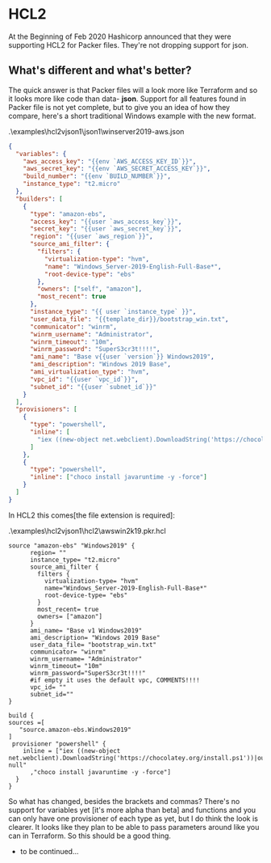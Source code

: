 # HCL2

At the Beginning of Feb 2020 Hashicorp announced that they were supporting HCL2 for Packer files. 
They're not dropping support for json.

## What's different and what's better?

The quick answer is that Packer files will a look more like Terraform and so it looks more like code than data- **json**.
Support for all features found in Packer file is not yet complete, but to give you an idea of how they compare, here's a short traditional Windows example with the new format.

.\examples\hcl2vjson1\json1\winserver2019-aws.json

```json
{
  "variables": {
    "aws_access_key": "{{env `AWS_ACCESS_KEY_ID`}}",
    "aws_secret_key": "{{env `AWS_SECRET_ACCESS_KEY`}}",
    "build_number": "{{env `BUILD_NUMBER`}}",
    "instance_type": "t2.micro"
  },
  "builders": [
    {
      "type": "amazon-ebs",
      "access_key": "{{user `aws_access_key`}}",
      "secret_key": "{{user `aws_secret_key`}}",
      "region": "{{user `aws_region`}}",
      "source_ami_filter": {
        "filters": {
          "virtualization-type": "hvm",
          "name": "Windows_Server-2019-English-Full-Base*",
          "root-device-type": "ebs"
        },
        "owners": ["self", "amazon"],
        "most_recent": true
      },
      "instance_type": "{{ user `instance_type` }}",
      "user_data_file": "{{template_dir}}/bootstrap_win.txt",
      "communicator": "winrm",
      "winrm_username": "Administrator",
      "winrm_timeout": "10m",
      "winrm_password": "SuperS3cr3t!!!!",
      "ami_name": "Base v{{user `version`}} Windows2019",
      "ami_description": "Windows 2019 Base",
      "ami_virtualization_type": "hvm",
      "vpc_id": "{{user `vpc_id`}}",
      "subnet_id": "{{user `subnet_id`}}"
    }
  ],
  "provisioners": [
    {
      "type": "powershell",
      "inline": [
        "iex ((new-object net.webclient).DownloadString('https://chocolatey.org/install.ps1'))|out-null"
      ]
    },
    {
      "type": "powershell",
      "inline": ["choco install javaruntime -y -force"]
    }
  ]
}
```

In HCL2 this comes[the file extension is required]:

.\examples\hcl2vjson1\hcl2\awswin2k19.pkr.hcl

```hcl
source "amazon-ebs" "Windows2019" {
      region= ""
      instance_type= "t2.micro"
      source_ami_filter {
        filters {
          virtualization-type= "hvm"
          name="Windows_Server-2019-English-Full-Base*"
          root-device-type= "ebs"
        }
        most_recent= true
        owners= ["amazon"]
      }
      ami_name= "Base v1 Windows2019"
      ami_description= "Windows 2019 Base"
      user_data_file= "bootstrap_win.txt"
      communicator= "winrm"
      winrm_username= "Administrator"
      winrm_timeout= "10m"
      winrm_password="SuperS3cr3t!!!!"
      #if empty it uses the default vpc, COMMENTS!!!!
      vpc_id= ""
      subnet_id=""
}

build {
sources =[
   "source.amazon-ebs.Windows2019"
]
 provisioner "powershell" {
    inline = ["iex ((new-object net.webclient).DownloadString('https://chocolatey.org/install.ps1'))|out-null"
      ,"choco install javaruntime -y -force"]
  }
}
```

So what has changed, besides the brackets and commas?
There's no support for variables yet [it's more alpha than beta] and functions and you can only have one provisioner of each type as yet, but I do think the look is clearer.
It looks like they plan to be able to pass parameters around like you can in Terraform. So this should be a good thing.

- to be continued...
